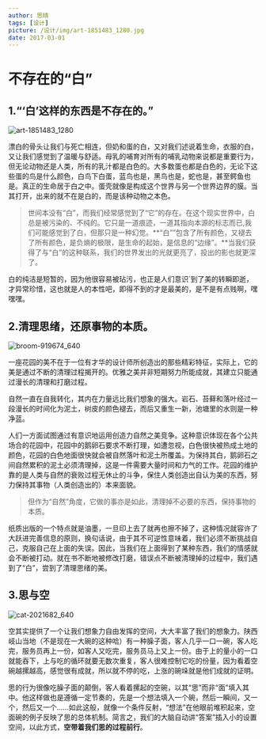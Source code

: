 ```yaml
---
author: 思晴
tags: [设计]
picture: /设计/img/art-1851483_1280.jpg
date: 2017-03-01
---
```

# 不存在的“白”

## 1.“‘白’这样的东西是不存在的。”

![art-1851483_1280](img/art-1851483_1280.jpg)

漂白的骨头让我们与死亡相连，但奶和蛋的白，又对我们述说着生命，衣服的白，又让我们感觉到了温暖与舒适。母乳的哺育对所有的哺乳动物来说都是重要行为，但无论动物还是人类，所有的乳汁都是白色的。大多数蛋也都是白色的，无论下这些蛋的鸟是什么颜色，白鸟下白蛋，蓝鸟也是，黑鸟也是，蛇也是，甚至鳄鱼也是。真正的生命居于白之中。蛋壳就像是构成这个世界与另一个世界边界的膜。当其打开，出来的就不在是白的，而是该种动物之本色。

> 世间本没有“白”，而我们经常感觉到了“它”的存在。在这个现实世界中，白总是被污染的、不纯的。它只是一道痕迹，一道其指向本源的标志而已,我们可能感觉到了白，但那只是一种幻觉。**“白””包含了所有颜色，又褪去了所有颜色，是负熵的极限，是生命的起始，是信息的“边缘”。**当我们获得了与“白”的这种联系，我们的世界发出的光就更亮了，投出的影也就更深了。

白的纯洁是短暂的，因为他很容易被玷污，也正是人们意识`到了美的转瞬即逝，才异常珍惜，这也就是人的本性吧，即得不到的才是最美的，是不是有点贱啊，嘿嘿嘿。

## 2.清理思绪，还原事物的本质。

![broom-919674_640](img/broom-919674_640.jpg)

一座花园的美不在于一位有才华的设计师所创造出的那些精彩特征，实际上，它的美是通过不断的清理过程揭开的。优雅之美并非短期努力所能成就，其建立只能通过漫长的清理和打磨过程。

自然一直在自我转化，其内在力量远比我们想象的强大。岩石、苔藓和落叶经过一段漫长的时间化为泥土，树皮的颜色褪去，而后又重生一新，池塘里的水则是一种净蓝。

人们一方面试图通过有意识地运用创造力自然之美竞争。这种意识体现在各个公共场合的花园中，花园中的鹅卵石要求不断打理，如遭忽视，白色很快被热成土地的颜色，花园的白色地面很快就会被自然落叶和泥土所覆盖。为保持其白，鹅卵石之间自然累积的泥土必须清理掉，这是一件需要大量时间和力气的工作。花园的维护靠的是人类与自然的衰败过程无休止的斗争，保住人类创造出自认为美的东西，努力保持其事物（人类创造出的）本来面貌。

> 但作为“自然”角度，它做的事亦是如此，清理掉不必要的东西，保持事物的本质。

纸质出版的一个特点就是油墨，一旦印上去了就再也擦不掉了，这种情况就容许了大跃进完善信息的原则，换句话说，由于其不可逆性意味着，我们必须不断挑战自己，克服自己在上面的失误。因此，当我们在上面得到了某种东西，我们的情感就会不断被打动。就在书不断地被修改打磨，错误点不断被清理掉的过程中，我们遇到了“白”，尝到了清理思绪的美。

## 3.思与空

![cat-2021682_640](img/cat-2021682_640.jpg)

空其实提供了一个让我们想象力自由发挥的空间，大大丰富了我们的想象力。陕西岐山当地（不是现在一大碗的这种哈）有一种臊子面，客人几乎一口一碗，客人吃完，服务员再上一份，如客人又吃完，服务员马上又上一份。由于上的量小的一口就能吞下，上与吃的循环就要无数次重复，客人很难控制它吃的份量，因为看着空碗越摞越高，感觉很有成就，所以就不停的吃，上涨的碗垛就是他们成就的证明。

思的行为很像吃臊子面的颠倒，客人看着摞起的空碗，以其“思”而非“面”填入其中。他这样做也是遵循一定节奏的，先是一个想法填入一个碗，然后一瞬间，又一个，然后又一个……如此这般，就像一个条件反射，“想法”在他眼前堆积起来，空面碗的例子反映了思的总体机制。简言之，我们的大脑自动讲“答案”插入小的设置空间，以此方式，**空带着我们思的过程前行**。
